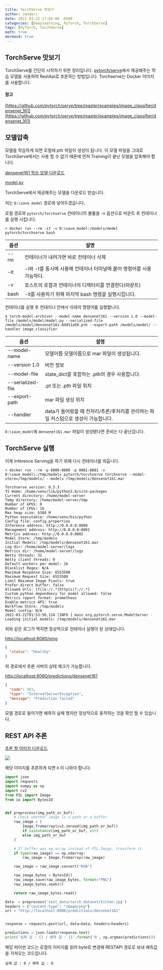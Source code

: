 ```yaml
---
title: TorchServe 맛보기
author: Jandari
date: 2021-03-22 17:04:00 -0500
categories: [Deeplearning, PyTorch, TorchServe]
tags: [PyTorch, TorchServe]
math: true
mermaid: true
---
```

## TorchServe 맛보기

TorchServe를 간단히 시작하기 위한 정리입니다.
[pytorch/serve](https://github.com/pytorch/serve)에서 제공해주는 학습 모델을 사용하여 RestApi로 추론하는 방법입니다.
Torchserve는 Docker 이미지를 사용합니다.

#### 참고
[https://github.com/pytorch/serve/tree/master/examples/image_classifier/densenet_161](https://github.com/pytorch/serve/tree/master/examples/image_classifier/densenet_161)


## 모델압축

모델을 학습하게 되면 로컬에 pth 파일이 생성이 됩니다. 이 모델 파일을 그대로 TorchServe에서는 사용 할 수 없기 때문에 먼저 Training이 끝난 모델을 압축해야 합니다.

[densenet161 학습 모델 다운로드](https://download.pytorch.org/models/densenet161-8d451a50.pth)

[model.py](https://github.com/pytorch/serve/blob/master/examples/image_classifier/densenet_161/model.py)


TorchServe에서 제공해주는 모델을 다운로드 받습니다.

저는 `D:\save_model` 경로에 넣어두겠습니다.

로컬 경로와 `pytorch/torchserve` 컨테이너의 볼륨을 -v 옵션으로 마운트 후 컨테이너를 실행 시킵니다.

```
> docker run --rm -it -v D:\save_model:/models/model pytorch/torchserve bash
```

|옵션|설명|
|-|-|
|--rm | 컨테이너가 내려가면 바로 컨테이너 삭제|
|-it | -i와 -t를 동시에 사용해 컨테이너 터미널에 붙어 명령어를 사용가능하다.|
|-v | 호스트의 로컬과 컨테이너의 디렉터리를 연결한다(마운트)|
|bash | -it를 사용하기 위해 마지막 bash 명령을 실행시킵니다.|


컨테이너를 실행 후 컨테이너 안에서 아래의 명령어를 실행합니다.

```
$ torch-model-archiver --model-name densenet161 --version 1.0 --model-file /models/model/model.py --serialized-file /models/model/densenet161-8d451a50.pth --export-path /models/model/ --handler image_classifier
```

|옵션|설명|
|-|-|
|--model-name|모델이름 모델이름으로 mar 파일이 생성됩니다.|
|--version 1.0|버전 정보|
|--model-file|state_dict을 포함하는 .pth의 경우 사용합니다.|
|--serialized-file|.pt 또는 .pth 파일 위치|
|--export-path|mar 파일 생성 위치|
|--handler|data가 들어왔을 때 전처리/추론/후처리를 관리하는 파일 커스텀으로 생성이 가능합니다.|

`D:\save_model`에 `densenet161.mar` 파일이 생성됐다면 준비는 다 끝난겁니다.

## TorchServe 실행

이제 Inference Serving을 하기 위해 다시 컨테이너를 띄웁니다.

```
> docker run --rm -p 8080:8080 -p 8081:8081 -v D:\save_model\:/tmp/models pytorch/torchserve torchserve --model-store=/tmp/models/ --models /tmp/models/densenet161.mar
```

```
Torchserve version: 0.5.3
TS Home: /home/venv/lib/python3.8/site-packages
Current directory: /home/model-server
Temp directory: /home/model-server/tmp
Number of GPUs: 0
Number of CPUs: 16
Max heap size: 6384 M
Python executable: /home/venv/bin/python
Config file: config.properties
Inference address: http://0.0.0.0:8080
Management address: http://0.0.0.0:8081
Metrics address: http://0.0.0.0:8082
Model Store: /tmp/models
Initial Models: /tmp/models/densenet161.mar
Log dir: /home/model-server/logs
Metrics dir: /home/model-server/logs
Netty threads: 32
Netty client threads: 0
Default workers per model: 16
Blacklist Regex: N/A
Maximum Response Size: 6553500
Maximum Request Size: 6553500
Limit Maximum Image Pixels: true
Prefer direct buffer: false
Allowed Urls: [file://.*|http(s)?://.*]
Custom python dependency for model allowed: false
Metrics report format: prometheus
Enable metrics API: true
Workflow Store: /tmp/models
Model config: N/A
2022-03-22T01:53:50,124 [INFO ] main org.pytorch.serve.ModelServer - Loading initial models: /tmp/models/densenet161.mar
```

위와 같은 로그가 찍히면 정상적으로 컨테이너 실행이 된 상태입니다.

[http://localhost:8080/ping](http://localhost:8080/ping)

```json
{
  "status": "Healthy"
}
```

위 경로에서 추론 서버의 상태 체크가 가능합니다.

[http://localhost:8080/predictions/densenet161](http://localhost:8080/predictions/densenet161)

```json
{
  "code": 503,
  "type": "InternalServerException",
  "message": "Prediction failed"
}
```

모델 경로로 들어가면 예측이 실패 했지만 정상적으로 동작하는 것을 확인 할 수 있습니다.

## REST API 추론

[추론 할 이미지 다운로드](https://github.com/pytorch/serve/blob/master/examples/image_classifier/kitten.jpg)

![](https://images.velog.io/images/jandari91/post/c7adb1e9-c988-4591-81c1-a909d7677abb/image.png)

해당 이미지를 추론하게 되면 `0` 이 나와야 합니다.

```py
import json
import requests
import numpy as np
import cv2
from PIL import Image
from io import BytesIO


def preprocess(img_path_or_buf):
    # Check whether image is a path or a buffer
    raw_image = (
        Image.fromarray(cv2.imread(img_path_or_buf))
        if isinstance(img_path_or_buf, str)
        else img_path_or_buf
    )

    # If buffer was np.array instead of PIL.Image, transform it
    if type(raw_image) == np.ndarray:
        raw_image = Image.fromarray(raw_image)

    raw_image = raw_image.convert("RGB")

    raw_image_bytes = BytesIO()
    raw_image.save(raw_image_bytes, format="PNG")
    raw_image_bytes.seek(0)

    return raw_image_bytes.read()

data  = preprocess('test_data/torch_dataset/kitten.jpg')
headers = {"content-type": "image/png"}
url = "http://localhost:8080/predictions/densenet161"


response = requests.post(url, data=data, headers=headers)

predictions = json.loads(response.text)
print('실제 값 : {} / 예측 값 : {}'.format('0', np.argmax(predictions)))
```

해당 파이썬 코드는 로컬의 이미지를 읽어 byte로 변경해 RESTAPI 경로로 보내 예측값을 가져오는 코드입니다.

```
실제 값 : 0 / 예측 값 : 0
```